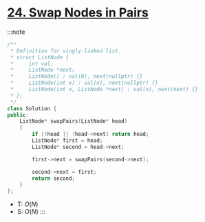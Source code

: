 # [24\. Swap Nodes in Pairs](https://leetcode.com/problems/swap-nodes-in-pairs/)

:::note
```cpp
/**
 * Definition for singly-linked list.
 * struct ListNode {
 *     int val;
 *     ListNode *next;
 *     ListNode() : val(0), next(nullptr) {}
 *     ListNode(int x) : val(x), next(nullptr) {}
 *     ListNode(int x, ListNode *next) : val(x), next(next) {}
 * };
 */
class Solution {
public:
    ListNode* swapPairs(ListNode* head)
    {
        if (!head || !head->next) return head;
        ListNode* first = head;
        ListNode* second = head->next;

        first->next = swapPairs(second->next);

        second->next = first;
        return second;
    }
};
```
- T: $O(N)$
- S: $O(N)$
:::
